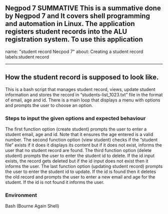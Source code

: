 Negpod 7 SUMMATIVE
This is a summative done by Negpod 7 and It covers shell programming and automation in Linux. The application registers student records into the ALU registration system. To use this application
---
name: "student record Necpod 7"
about: Creating a student record 
labels:student record 

---


## How the student record is supposed to look like.
This is a bash script that manages student record, views, update student information and stores the record in “students-list_1023.txt” file in the format of email, age and id. There is a main loop that displays a menu with options and prompts the user to choose an option.


### Steps to input the given options and expected behaviour
The first function option (create student) prompts the user to enter a student email, age and id. Note that it ensures the age entered is a valid number. The second function option (view student) checks if the “student file” exists if it does it displays its content but if it does not exist, informs the user that no student record are found. The third function option (delete student) prompts the user to enter the student id to delete. If the id input exists, the record gets deleted but if the id input does not exist then it informs the user. The last function option (updating student record) prompts the user to enter the student id to update. If the id is found then it deletes the old record and prompts the user to enter a new email and age for the student. If the id is not found it informs the user.
### Environment
Bash (Bourne Again Shell)
